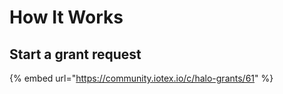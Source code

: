 # How It Works

## Start a grant request

{% embed url="https://community.iotex.io/c/halo-grants/61" %}
